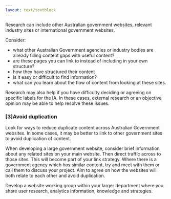 ```yaml
---
layout: text/textblock
---
```

Research can include other Australian government websites, relevant industry sites or international government websites.

Consider:
- what other Australian Government agencies or industry bodies are already filling content gaps with useful content?
- are these pages you can link to instead of including in your own structure?
- how they have structured their content
- is it easy or difficult to find information? 
- what can you learn about the flow of content from looking at these sites. 

Research may also help if you have difficulty deciding or agreeing on specific labels for the IA. In these cases, external research or an objective opinion may be able to help resolve these issues.

### [3]Avoid duplication
Look for ways to reduce duplicate content across Australian Government websites. In some cases, it may be better to link to other government sites to avoid duplication of content. 

When developing a large government website, consider brief information about any related sites on your main website. Then direct traffic across to those sites. This will become part of your link strategy. Where there is a government agency which has similar content, try and meet with them or call them to discuss your project. Aim to agree on how the websites will both relate to each other and avoid duplication.

Develop a website working group within your larger department where you share user research, analytics information, knowledge and strategies.
